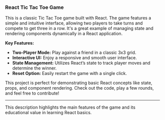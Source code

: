 ### React Tic Tac Toe Game

This is a classic Tic Tac Toe game built with React. The game features a simple and intuitive interface, allowing two players to take turns and compete to get three in a row. It's a great example of managing state and rendering components dynamically in a React application.

**Key Features:**
- **Two-Player Mode:** Play against a friend in a classic 3x3 grid.
- **Interactive UI:** Enjoy a responsive and smooth user interface.
- **State Management:** Utilizes React’s state to track player moves and determine the winner.
- **Reset Option:** Easily restart the game with a single click.

This project is perfect for demonstrating basic React concepts like state, props, and component rendering. Check out the code, play a few rounds, and feel free to contribute!

---

This description highlights the main features of the game and its educational value in learning React basics.
